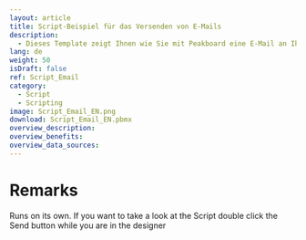 ```yaml
---
layout: article
title: Script-Beispiel für das Versenden von E-Mails
description: 
  - Dieses Template zeigt Ihnen wie Sie mit Peakboard eine E-Mail an Ihre E-Mail Adresse versenden können.
lang: de
weight: 50
isDraft: false
ref: Script_Email
category:
  - Script
  - Scripting
image: Script_Email_EN.png
download: Script_Email_EN.pbmx
overview_description:
overview_benefits:
overview_data_sources:
---
```

# Remarks
Runs on its own. If you want to take a look at the Script double click the Send button while you are in the designer 